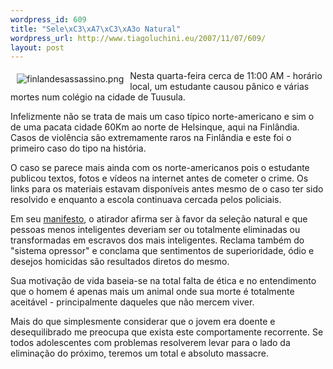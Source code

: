 ```yaml
--- 
wordpress_id: 609
title: "Sele\xC3\xA7\xC3\xA3o Natural"
wordpress_url: http://www.tiagoluchini.eu/2007/11/07/609/
layout: post
---
```

<img src="http://www.tiagoluchini.eu/wp-content/uploads/2007/11/finlandesassassino.png" title="finlandesassassino.png" alt="finlandesassassino.png" align="left" hspace="10" vspace="5" />Nesta quarta-feira cerca de 11:00 AM - horário local, um estudante causou pânico e várias mortes num colégio na cidade de Tuusula.

Infelizmente não se trata de mais um caso típico norte-americano e sim o de uma pacata cidade 60Km ao norte de Helsinque, aqui na Finlândia. Casos de violência são extremamente raros na Finlândia e este foi o primeiro caso do tipo na história.

O caso se parece mais ainda com os norte-americanos pois o estudante publicou textos, fotos e vídeos na internet antes de cometer o crime. Os links para os materiais estavam disponíveis antes mesmo de o caso ter sido resolvido e enquanto a escola continuava cercada pelos policiais.

Em seu <a href="http://www.tiagoluchini.eu/wp-content/uploads/2007/11/manifesto.pdf" title="manifesto.pdf">manifesto</a>, o atirador afirma ser à favor da seleção natural e que pessoas menos inteligentes deveriam ser ou totalmente eliminadas ou transformadas em escravos dos mais inteligentes. Reclama também do "sistema opressor" e conclama que sentimentos de superioridade, ódio e desejos homicidas são resultados diretos do mesmo.

Sua motivação de vida baseia-se na total falta de ética e no entendimento que o homem é apenas mais um animal onde sua morte é totalmente aceitável - principalmente daqueles que não mercem viver.

Mais do que simplesmente considerar que o jovem era doente e desequilibrado me preocupa que exista este comportamente recorrente. Se todos adolescentes com problemas resolverem levar para o lado da eliminação do próximo, teremos um total e absoluto massacre.
